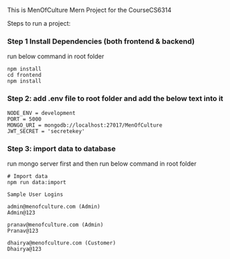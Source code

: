 This is MenOfCulture Mern Project for the CourseCS6314

Steps to run a project:

### Step 1 Install Dependencies (both frontend & backend)
run below command in root folder
```
npm install 
cd frontend
npm install
```

### Step 2: add .env file to root folder and add the below text into it

```
NODE_ENV = development
PORT = 5000
MONGO_URI = mongodb://localhost:27017/MenOfCulture
JWT_SECRET = 'secretekey'
```

### Step 3: import data to database

run mongo server first and then run below command in root folder

```
# Import data
npm run data:import
```
```
Sample User Logins

admin@menofculture.com (Admin)
Admin@123

pranav@menofculture.com (Admin)
Pranav@123

dhairya@menofculture.com (Customer)
Dhairya@123
```


